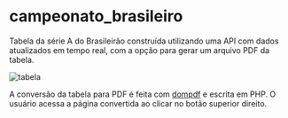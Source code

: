 # campeonato_brasileiro

Tabela da série A do Brasileirão construída utilizando uma API com dados atualizados em tempo real, com a opção para gerar um arquivo PDF da tabela.

![tabela](https://ghrep.000webhostapp.com/tabela_brasileirao.PNG)

A conversão da tabela para PDF é feita com [dompdf](https://dompdf.github.io/) e escrita em PHP. O usuário acessa a página convertida ao clicar no botão superior direito.
